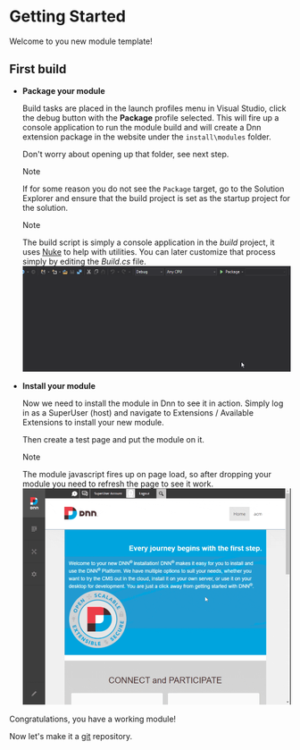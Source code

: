 ﻿# Getting Started

Welcome to you new module template!

## First build

-   **Package your module**

    Build tasks are placed in the launch profiles menu in Visual Studio,
    click the debug button with the **Package** profile selected.
    This will fire up a console application to run the module build and will
    create a Dnn extension package in the website under the `install\modules` folder.

    Don't worry about opening up that folder, see next step.
    
    > [!NOTE]
    > If for some reason you do not see the `Package` target, go to the Solution Explorer and ensure that the build project is set as the startup project for the solution.

    > [!NOTE]
    > The build script is simply a console application in the <em>build</em> project, it uses <a href="https://nuke.build/" target="_blank">Nuke</a> to help with utilities.
                You can later customize that process simply by editing the <em>Build.cs</em> file.
    ![Package your module](../images/Package.gif)

-   **Install your module**

    Now we need to install the module in Dnn to see it in action. Simply log in as a SuperUser (host) and navigate to Extensions / Available Extensions to install your new module.

    Then create a test page and put the module on it.

    > [!NOTE]
    > The module javascript fires up on page load, so after dropping your module you need to refresh the page to see it work.
    ![Install module](../images/install-module.gif)

Congratulations, you have a working module!

Now let's make it a [git](./git.md) repository.
